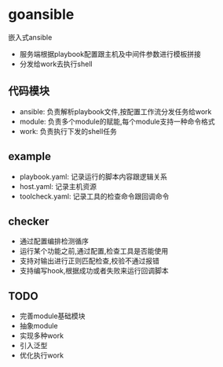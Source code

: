# goansible
嵌入式ansible
- 服务端根据playbook配置跟主机及中间件参数进行模板拼接
- 分发给work去执行shell

## 代码模块
- ansible: 负责解析playbook文件,按配置工作流分发任务给work
- module:  负责多个module的赋能,每个module支持一种命令格式
- work:    负责执行下发的shell任务

## example
- playbook.yaml: 记录运行的脚本内容跟逻辑关系
- host.yaml: 记录主机资源
- toolcheck.yaml: 记录工具的检查命令跟回调命令

## checker
- 通过配置编排检测循序
- 运行某个功能之前,通过配置,检查工具是否能使用
- 支持对输出进行正则匹配检查,校验不通过报错
- 支持编写hook,根据成功或者失败来运行回调脚本

## TODO
- 完善module基础模块
- 抽象module
- 实现多种work
- 引入泛型
- 优化执行work